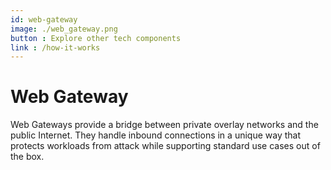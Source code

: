 ```yaml
---
id: web-gateway
image: ./web_gateway.png
button : Explore other tech components
link : /how-it-works
---
```

# Web Gateway

Web Gateways provide a bridge between private overlay networks and the public Internet. They handle inbound connections in a unique way that protects workloads from attack while supporting standard use cases out of the box.